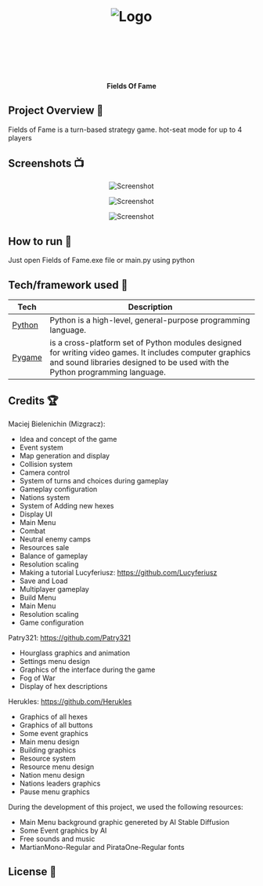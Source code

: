 
<h1 align="center">

<br>

<p align="center">
<img src="https://i.imgur.com/53mx1d6.png"  alt="Logo">
</p>

<br>

<br>

</h1>

<h4 align="center">Fields Of Fame</h4>


## Project Overview 🎉

Fields of Fame is a turn-based strategy game.
hot-seat mode for up to 4 players



## Screenshots 📺

<p align="center">
    <img src="https://i.imgur.com/3bnBqMs.png" alt="Screenshot">
</p>

<p align="center">
    <img src="https://i.imgur.com/zC7lFcn.png" alt="Screenshot">
</p>

<p align="center">
    <img src="https://i.imgur.com/yYbHPj2.png" alt="Screenshot">
</p>


## How to run 💾

Just open Fields of Fame.exe file or main.py using python

## Tech/framework used 🔧

| Tech                                                    | Description                              |
| ------------------------------------------------------- | ---------------------------------------- |
| [Python](X)                           |Python is a high-level, general-purpose programming language. |
| [Pygame](X)                           | is a cross-platform set of Python modules designed for writing video games. It includes computer graphics and sound libraries designed to be used with the Python programming language.|


## Credits :trophy:


Maciej Bielenichin (Mizgracz):
- Idea and concept of the game
- Event system
- Map generation and display
- Collision system 
- Camera control 
- System of turns and choices during gameplay
- Gameplay configuration
- Nations system
- System of Adding new hexes
- Display UI
- Main Menu
- Combat
- Neutral enemy camps
- Resources sale 
- Balance of gameplay
- Resolution scaling
- Making a tutorial
Lucyferiusz: https://github.com/Lucyferiusz
- Save and Load
- Multiplayer gameplay
- Build Menu
- Main Menu
- Resolution scaling
- Game configuration 


Patry321: https://github.com/Patry321
- Hourglass graphics and animation
- Settings menu design
- Graphics of the interface during the game
- Fog of War
- Display of hex descriptions
  

Herukles: https://github.com/Herukles
- Graphics of all hexes
- Graphics of all buttons
- Some event graphics
- Main menu design
- Building graphics
- Resource system
- Resource menu design
- Nation menu design  
- Nations leaders graphics
- Pause menu graphics 

During the development of this project, we used the following resources:
- Main Menu background graphic genereted by AI Stable Diffusion 
- Some Event graphics by AI
- Free sounds and music
- MartianMono-Regular and PirataOne-Regular fonts




## License 🔱
